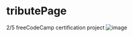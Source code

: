 # tributePage
2/5 freeCodeCamp certification project
![image](https://user-images.githubusercontent.com/115364703/204318238-2972c0c4-8b48-41b0-a6e2-bbdddae3f585.png)
